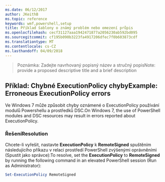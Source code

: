 ```yaml
---
ms.date: 06/12/2017
author: JKeithB
ms.topic: reference
keywords: wmf,powershell,setup
title: Příklad šablony o známý problém nebo omezení průpis
ms.openlocfilehash: cecf31127aaa1942471877a2056230ab592bd095
ms.sourcegitcommit: cf195b090b3223fa4917206dfec7f0b603873cdf
ms.translationtype: MT
ms.contentlocale: cs-CZ
ms.lasthandoff: 04/09/2018
---
```

><span data-ttu-id="ad9a5-103">Poznámka: Zadejte navrhovaný popisný název a stručný popis</span><span class="sxs-lookup"><span data-stu-id="ad9a5-103">Note: provide a proposed descriptive title and a brief description</span></span>

## <a name="example-erroneous-executionpolicy-errors"></a><span data-ttu-id="ad9a5-104">Příklad: Chybné ExecutionPolicy chyby</span><span class="sxs-lookup"><span data-stu-id="ad9a5-104">Example: Erroneous ExecutionPolicy errors</span></span> ##
<span data-ttu-id="ad9a5-105">Ve Windows 7 může způsobit chyby oznámené o ExecutionPolicy používání modulů Powershellu a prostředků DSC.</span><span class="sxs-lookup"><span data-stu-id="ad9a5-105">On Windows 7, the use of PowerShell modules and DSC resources may result in errors reported about ExecutionPolicy.</span></span>

### <a name="resolution"></a><span data-ttu-id="ad9a5-106">Řešení</span><span class="sxs-lookup"><span data-stu-id="ad9a5-106">Resolution</span></span>

<span data-ttu-id="ad9a5-107">Chcete-li vyřešit, nastavte **ExecutionPolicy** k **RemoteSigned** spuštěním následujícího příkazu v relaci prostředí PowerShell zvýšenými oprávněními (Spustit jako správce):</span><span class="sxs-lookup"><span data-stu-id="ad9a5-107">To resolve, set the **ExecutionPolicy** to **RemoteSigned** by running the following command in an elevated PowerShell session (Run as Administrator):</span></span>

```powershell
Set-ExecutionPolicy RemoteSigned
```